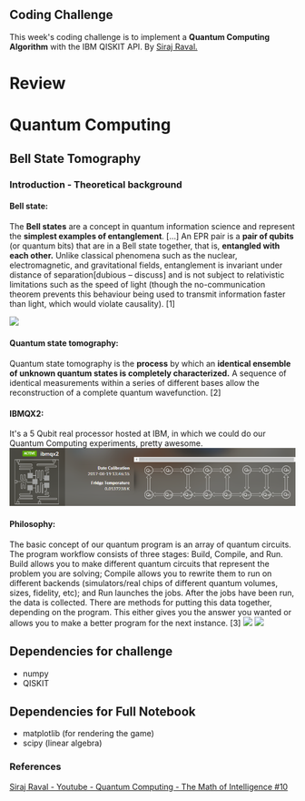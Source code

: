 ## Coding Challenge

This week's coding challenge is to implement a **Quantum Computing Algorithm** with the IBM QISKIT API. By <a href="https://github.com/llSourcell/The_Math_of_Intelligence">Siraj Raval.</a>

# Review

# Quantum Computing

## Bell State Tomography

### Introduction - Theoretical background

#### Bell state: 
The **Bell states** are a concept in quantum information science and represent the **simplest examples of entanglement**. [...] An EPR pair is a **pair of qubits** (or quantum bits) that are in a Bell state together, that is, **entangled with each other.** Unlike classical phenomena such as the nuclear, electromagnetic, and gravitational fields, entanglement is invariant under distance of separation[dubious – discuss] and is not subject to relativistic limitations such as the speed of light (though the no-communication theorem prevents this behaviour being used to transmit information faster than light, which would violate causality). [1]

<img src="http://image.wikifoundry.com/image/1/6ODbgusbPBYWhsqYZDIjPA10847/GW281H167">

#### Quantum state tomography:
Quantum state tomography is the **process** by which an **identical ensemble
of unknown quantum states is completely characterized.** A sequence of
identical measurements within a series of different bases allow the reconstruction
of a complete quantum wavefunction. [2]

#### IBMQX2:
It's a 5 Qubit real processor hosted at IBM, in which we could do our Quantum Computing experiments, pretty awesome.
<img src="resources/ibmqx2.PNG">

#### Philosophy:
The basic concept of our quantum program is an array of quantum circuits. The program workflow consists of three stages: Build, Compile, and Run. Build allows you to make different quantum circuits that represent the problem you are solving; Compile allows you to rewrite them to run on different backends (simulators/real chips of different quantum volumes, sizes, fidelity, etc); and Run launches the jobs. After the jobs have been run, the data is collected. There are methods for putting this data together, depending on the program. This either gives you the answer you wanted or allows you to make a better program for the next instance. [3]
<img src="https://github.com/QISKit/qiskit-sdk-py/blob/master/images/circuit_representations.png?raw=true" width="500px">
<img src="https://github.com/QISKit/qiskit-sdk-py/blob/master/images/unroller_backends.png?raw=true" width="500px">

## Dependencies for challenge


* numpy
* QISKIT

## Dependencies for Full Notebook

* matplotlib (for rendering the game)
* scipy (linear algebra)

### References

<a href="https://www.youtube.com/watch?v=LhtnECml-KI">Siraj Raval - Youtube - Quantum Computing - The Math of Intelligence #10</a>